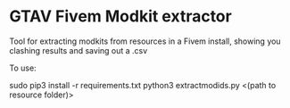 # GTAV Fivem Modkit extractor
Tool for extracting modkits from resources in a Fivem install, showing you clashing results and saving out a .csv


To use:

sudo pip3 install -r requirements.txt
python3 extractmodids.py <(path to resource folder)>
